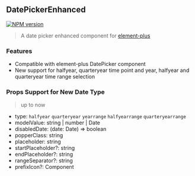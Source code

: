 ## DatePickerEnhanced

[![NPM version](https://img.shields.io/npm/v/datepicker-enhanced?color=a1b858&label=)](https://www.npmjs.com/package/datepicker-enhanced)

> A date picker enhanced component for [element-plus](https://github.com/element-plus/element-plus)

### Features

- Compatible with element-plus DatePicker component
- New support for halfyear, quarteryear time point and year, halfyear and quarteryear time range selection

### Props Support for New Date Type

> up to now

- type: `halfyear` `quarteryear` `yearrange` `halfyearrange` `quarteryearrange`
- modelValue:  string | number | Date
- disabledDate: (date: Date) => boolean
- popperClass: string
- placeholder: string
- startPlaceholder?: string
- endPlaceholder?: string
- rangeSeparator?: string
- prefixIcon?: Component

